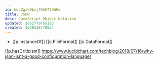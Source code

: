 ```yaml
---
id: koLZgakQbzj4K6K72OWFw
title: JSON
desc: JavaScript Object Notation
updated: 1652770765183
created: 1638128778554
---
```




- [[p.instanceOf]] [[c.FileFormat]] [[c.DataFormat]]

[[p.hasCriticism]] https://www.lucidchart.com/techblog/2018/07/16/why-json-isnt-a-good-configuration-language/
